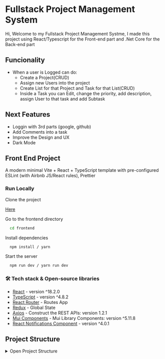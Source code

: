 
# Fullstack Project Management System
Hi, Welcome to my Fullstack Project Management Systme, I made this project using React/Typescript for the Front-end part and .Net Core for the Back-end part

## Funcionality
* When a user is Logged can do:
    * Create a Project(CRUD)
    * Assign new Users into the project
    * Create List for that Project and Task for that List(CRUD)
    * Inside a Task you can Edit, change the priority, add description, assign User to that task and add Subtask

## Next Features
* Loggin with 3rd parts (google, github)
* Add Comments into a task
* Improve the Design and UX
* Dark Mode

## Front End Project
A modern minimal Vite + React + TypeScript template with pre-configured ESLint (with Airbnb JS/React rules), Prettier
### Run Locally

Clone the project

[Here](https://github.com/DanielMM161/FullStack-ProjectManagement/archive/refs/heads/main.zip) 

Go to the frontend directory

```bash
  cd frontend
```

Install dependencies

```bash
  npm install / yarn
```

Start the server

```bash
  npm run dev / yarn run dev
```
### 🛠 Tech stack & Open-source libraries
- [React](https://github.com/facebook/react) - version ^18.2.0
- [TypeScript](https://github.com/Microsoft/TypeScript) - version ^4.8.2
- [React Router](https://github.com/remix-run/react-router#readme) - Routes App
- [Redux](https://github.com/reduxjs/redux) - Global State
- [Axios](https://github.com/axios/axios) - Construct the REST APIs: version 1.2.1
- [Mui Components](https://mui.com/material-ui/getting-started/installation/) - Mui Library Components: version ^5.11.8
- [React Notifications Component](https://github.com/teodosii/react-notifications-component) - version ^4.0.1

## Project Structure
<details>
<summary>Open Project Structure</summary>
``` bash
└───src
    ├───assets
    ├───components
    │   ├───BreadCrumbs
    │   ├───Button
    │   ├───ButtonLoader
    │   ├───CardProduct
    │   ├───Cart
    │   │   └───component
    │   ├───Filter
    │   ├───Footer
    │   ├───Forms
    │   │   ├───CreateProduct
    │   │   ├───DeleteProduct
    │   │   ├───EditProduct
    │   │   ├───Login
    │   │   └───Register
    │   ├───HeroImage
    │   ├───LoadingPulsating
    │   ├───Modal
    │   ├───NavBar
    │   ├───NoProductFound
    │   ├───ProductSlider
    │   ├───SideBar
    │   ├───SnackBar
    │   ├───Switch
    │   └───UserValidation
    ├───context
    ├───hooks
    ├───models
    ├───pages
    │   ├───CategoryProduct
    │   ├───Home
    │   │   └───components
    │   │       └───TopCategories
    │   ├───Products
    │   ├───Profile
    │   │   └───components
    │   │       └───Info
    │   └───SingleProduct
    │       └───components
    │           ├───ProductDetail
    │           └───UserAdmin
    ├───redux
    │   └───slices
    ├───services
    ├───styled
    ├───tests
    │   ├───Mocks
    │   ├───reducers
    │   └───servers
    └───utilities
```
</details>
